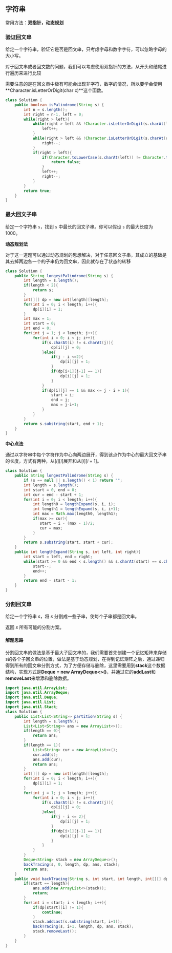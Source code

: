 ## 字符串

常用方法：**双指针，动态规划**

### 验证回文串

给定一个字符串，验证它是否是回文串，只考虑字母和数字字符，可以忽略字母的大小写。

对于回文串或者回文数的问题，我们可以考虑使用双指针的方法，从开头和结尾进行遍历来进行比较

需要注意的是在回文串中极有可能会出现非字符，数字的情况，所以要学会使用**Character.isLetterOrDigit(char c)**这个函数。

```java
class Solution {
    public boolean isPalindrome(String s) {
		int n = s.length();
        int right = n-1, left = 0;
        while(right > left){
        	while(right > left && !Character.isLetterOrDigit(s.charAt(left))){
                left++; 
            }
            while(right > left && !Character.isLetterOrDigit(s.charAt(right))){
                right--; 
            }
            if(right > left){
                if(Character.toLowerCase(s.charAt(left)) != Character.toLowerCase(s.charAt(right))){
					return false;
                }
                left++;
                right--;
            }
        }
        return true;
    }
}
```

### 最大回文子串

给定一个字符串 `s`，找到 `s` 中最长的回文子串。你可以假设 `s` 的最大长度为 1000。

**动态规划法**

对于这一道题可以通过动态规划的思想解决，对于任意回文子串，其成立的基础是其去掉两边各一个的子串仍为回文串，因此就存在了状态的转移

```java
class Solution {
    public String longestPalindrome(String s) {
        int length = s.length();
        if(length < 2){
            return s;
        }
        int[][] dp = new int[length][length];
        for(int i = 0; i < length; i++){
            dp[i][i] = 1;
        }
        int max = 1;
        int start = 0;
        int end = 0;
        for(int j = 1; j < length; j++){
            for(int i = 0; i < j; i++){
                if(s.charAt(i) != s.charAt(j)){
                    dp[i][j] = 0;
                }else{
                    if(j - i <=2){
                        dp[i][j] = 1;
                    }
                    if(dp[i+1][j-1] == 1){
                    	dp[i][j] = 1;
                    }
                }
                if(dp[i][j] == 1 && max <= j - i + 1){
                    start = i;
                    end = j;
                    max = j-i+1;
                }
            }
        }
        return s.substring(start, end + 1);
    }
}
```

**中心点法**

通过以字符串中每个字符作为中心向两边展开，得到该点作为中心的最大回文子串的长度，方式有两种，从$[i][i]$展开和从$[i][i+1]$。

```java
class Solution {
    public String longestPalindrome(String s) {
        if (s == null || s.length() < 1) return "";
        int length = s.length();
        int start = 0, end = 0;
        int cur = end - start + 1;
        for(int i = 0; i < length; i++){
            int length0 = lengthExpand(s, i, i);
            int length1 = lengthExpand(s, i, i+1);
            int max = Math.max(length0, length1);
            if(max >= cur){
               start = i - (max - 1)/2;
               cur = max;
            }
        }
        return s.substring(start, start + cur);
    }
    public int lengthExpand(String s, int left, int right){
        int start = left, end = right;
        while(start >= 0 && end < s.length() && s.charAt(start) == s.charAt(end)){
            start--;
            end++;
        }
        return end - start - 1;
    }
}
```

### 分割回文串

给定一个字符串 *s*，将 *s* 分割成一些子串，使每个子串都是回文串。

返回 *s* 所有可能的分割方案。

#### 解题思路

分割回文串的做法是基于最大子回文串的，我们需要首先创建一个记忆矩阵来存储s的各个子回文串的位置，做法是基于动态规划，在得到记忆矩阵之后，通过递归得到所有的回文串分割方式，为了方便存储与删除，这里需要用到**stack**这个数据结构，实现方式是**Deque<String> = new ArrayDeque<>()**，并通过它的**addLast**和**removeLast**来增添和删除数据。

```java
import java.util.ArrayList;
import java.util.ArrayDeque;
import java.util.Deque;
import java.util.List;
import java.util.Stack;
class Solution {
    public List<List<String>> partition(String s) {
        int length = s.length();
        List<List<String>> ans = new ArrayList<>();
        if(length == 0){
            return ans;
        }
        if(length == 1){
            List<String> cur = new ArrayList<>();
            cur.add(s);
            ans.add(cur);
            return ans;
        }
        int[][] dp = new int[length][length];
        for(int i = 0; i < length; i++){
            dp[i][i] = 1;
        }
        for(int j = 1; j < length; j++){
            for(int i = 0; i < j; i++){
                if(s.charAt(i) != s.charAt(j)){
                    dp[i][j] = 0;
                }else{
                    if(j - i <= 2){
                        dp[i][j] = 1;
                    }
                    if(dp[i+1][j-1] == 1){
                        dp[i][j] = 1;
                    }
                }
            }
        }
        Deque<String> stack = new ArrayDeque<>();
        backTracing(s, 0, length, dp, ans, stack);
        return ans;
    }
    public void backTracing(String s, int start, int length, int[][] dp, List<List<String>> ans, Deque<String> stack){
        if(start == length){
            ans.add(new ArrayList<>(stack));
            return;
        }
        for(int i = start; i < length; i++){
        	if(dp[start][i] != 1){
                continue;
            }
            stack.addLast(s.substring(start, i+1));
            backTracing(s, i+1, length, dp, ans, stack);
            stack.removeLast();
        }
    }
}
```

